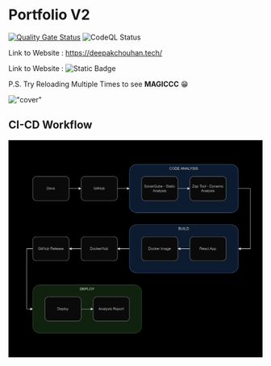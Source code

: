 # Portfolio V2

[![Quality Gate Status](https://sonarcloud.io/api/project_badges/measure?project=deepak-chouhan_Portfolio-V2&metric=alert_status)](https://sonarcloud.io/summary/new_code?id=deepak-chouhan_Portfolio-V2) 
![CodeQL Status](https://github.com/deepak-chouhan/Portfolio-V2/workflows/CodeQL/badge.svg)

Link to Website : https://deepakchouhan.tech/

Link to Website : ![Static Badge](https://img.shields.io/badge/Click-Me-blue?link=https%3A%2F%2Fdeepakchouhan.tech%2F)




P.S. Try Reloading Multiple Times to see **MAGICCC** 😁

!["cover"](https://deepakchouhan.netlify.app/deepak_chouhan.png)


## CI-CD Workflow

!["Workflow](./diagram/workflow.jpg)

